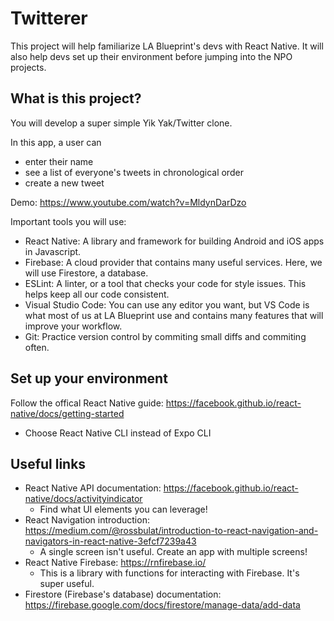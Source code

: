# Twitterer

This project will help familiarize LA Blueprint's devs with React Native. It will also help devs set up their environment before jumping into the NPO projects.

## What is this project?

You will develop a super simple Yik Yak/Twitter clone.

In this app, a user can
- enter their name
- see a list of everyone's tweets in chronological order
- create a new tweet

Demo: https://www.youtube.com/watch?v=MldynDarDzo

Important tools you will use:
- React Native: A library and framework for building Android and iOS apps in Javascript.
- Firebase: A cloud provider that contains many useful services. Here, we will use Firestore, a database.
- ESLint: A linter, or a tool that checks your code for style issues. This helps keep all our code consistent.
- Visual Studio Code: You can use any editor you want, but VS Code is what most of us at LA Blueprint use and contains many features that will improve your workflow.
- Git: Practice version control by commiting small diffs and commiting often.

## Set up your environment

Follow the offical React Native guide: https://facebook.github.io/react-native/docs/getting-started
- Choose React Native CLI instead of Expo CLI

## Useful links

- React Native API documentation: https://facebook.github.io/react-native/docs/activityindicator
  - Find what UI elements you can leverage!
- React Navigation introduction: https://medium.com/@rossbulat/introduction-to-react-navigation-and-navigators-in-react-native-3efcf7239a43
  - A single screen isn't useful. Create an app with multiple screens!
- React Native Firebase: https://rnfirebase.io/
  - This is a library with functions for interacting with Firebase. It's super useful.
- Firestore (Firebase's database) documentation: https://firebase.google.com/docs/firestore/manage-data/add-data